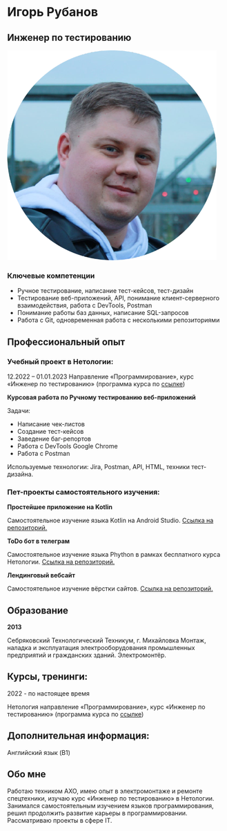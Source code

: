 # Игорь Рубанов
## Инженер по тестированию

![Photo](/images/fotor.png)

### Ключевые компетенции

* Ручное тестирование, написание тест-кейсов, тест-дизайн
* Тестирование веб-приложений, API, понимание клиент-серверного взаимодействия, работа с DevTools, Postman
* Понимание работы баз данных, написание SQL-запросов
* Работа с Git, одновременная работа с несколькими репозиториями
  
## Профессиональный опыт

### Учебный проект в Нетологии:

12.2022 – 01.01.2023 Направление «Программирование», курс «Инженер по тестированию» (программа курса по [ссылке](https://netology.ru/programs/qa-middle))

**Курсовая работа по Ручному тестированию веб-приложений**

Задачи:


* Написание чек-листов
* Создание тест-кейсов
* Заведение баг-репортов
* Работа с DevTools Google Chrome
* Работа с Postman
  
Используемые технологии:
Jira, Postman, API, HTML, техники тест-дизайна.

### Пет-проекты самостоятельного изучения:

**Простейшее приложение на Kotlin** 

Самостоятельное изучение языка Kotlin на Android Studio. [Ссылка на репозиторий.](https://github.com/rubbannov/TrafficLight_Kotlin)

**ToDo бот в телеграм**

Самостоятельное изучение языка Phython в рамках бесплатного курса Нетологии. [Ссылка на репозиторий.](https://github.com/rubbannov/TelegramToDoBot)

**Лендинговый вебсайт**
   
Самостоятельное изучение вёрстки сайтов. [Ссылка на репозиторий.](https://github.com/rubbannov/MyFirstWebsite)

## Образование

**2013**

Себряковский Технологический Техникум, г. Михайловка
Монтаж, наладка и эксплуатация электрооборудования промышленных предприятий и гражданских зданий. Электромонтёр. 

## Курсы, тренинги:
2022 - по настоящее время

Нетология
направление «Программирование», курс «Инженер по тестированию» (программа курса по [ссылке](https://netology.ru/programs/qa-middle))


## Дополнительная информация:
Английский язык (B1)

## Обо мне

Работаю техником АХО, имею опыт в электромонтаже и ремонте спецтехники, изучаю курс «Инженер по тестированию» в Нетологии. Занимался самостоятельным изучением языков программирования, решил продолжить развитие карьеры в программировании. Рассматриваю проекты в сфере IT. 


